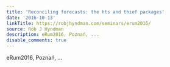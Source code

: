 ```yaml
---
title: 'Reconciling forecasts: the hts and thief packages'
date: '2016-10-13'
linkTitle: https://robjhyndman.com/seminars/erum2016/
source: Rob J Hyndman
description: eRum2016, Poznań, ...
disable_comments: true
---
```

eRum2016, Poznań, ...